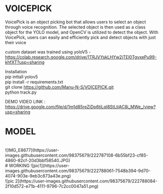 # VOICEPICK
VoicePick is an  object picking bot that allows users to select an object through voice recognition. The selected object is then used as a class object for the YOLO model, and OpenCV is utilized to detect the object. With VoicePick, users can easily and efficiently pick and detect objects with just their voice

custom dataset was trained using yoloV5  - https://colab.research.google.com/drive/1TRJVYskLHYw2jTEl0TgvxePu99-khfXT?usp=sharing

Installation <br/>
pip inttall yolov5 <br/>
pip install -r requirements.txt <br/>
git clone https://github.com/Manu-N-S/VOICEPICK.git <br/>
python track.py <br/>

DEMO VIDEO LINK : https://drive.google.com/file/d/1m1d85reZiDp6tiLql8StLtiAC8i_MWe_/view?usp=sharing

# MODEL 
<br/>
![IMG_E8677](https://user-images.githubusercontent.com/98375679/222787108-6b55bf23-cf85-4860-82cf-20d3bbf58540.JPG)
<br/>
# WORKING
![pic1](https://user-images.githubusercontent.com/98375679/222788061-7548b394-9d70-4074-903e-9eb3c873a43e.png) <br/>
![pic 2](https://user-images.githubusercontent.com/98375679/222788084-2f10d572-e71b-4111-9796-7c2cc0047a51.png) <br/>
